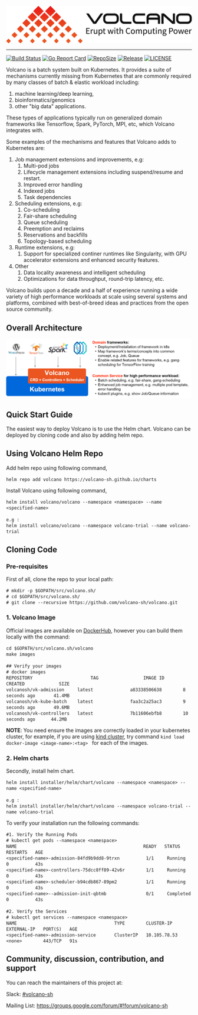 ![volcano-logo](docs/images/volcano-logo.png)

-------

[![Build Status](https://travis-ci.org/volcano-sh/volcano.svg?branch=master)](https://travis-ci.org/volcano-sh/volcano)
[![Go Report Card](https://goreportcard.com/badge/github.com/volcano-sh/volcano)](https://goreportcard.com/report/github.com/volcano-sh/volcano)
[![RepoSize](https://img.shields.io/github/repo-size/volcano-sh/volcano.svg)](https://github.com/volcano-sh/volcano)
[![Release](https://img.shields.io/github/release/volcano-sh/volcano.svg)](https://github.com/volcano-sh/volcano/releases)
[![LICENSE](https://img.shields.io/github/license/volcano-sh/volcano.svg)](https://github.com/volcano-sh/volcano/blob/master/LICENSE)


Volcano is a batch system built on Kubernetes. It provides a suite of mechanisms currently missing from
Kubernetes that are commonly required by many classes of batch & elastic workload including:

1. machine learning/deep learning,
2. bioinformatics/genomics 
3. other "big data" applications.

These types of applications typically run on generalized domain
frameworks like Tensorflow, Spark, PyTorch, MPI, etc, which Volcano integrates with.

Some examples of the mechanisms and features that Volcano adds to Kubernetes are:

1. Job management extensions and improvements, e.g:
    1. Multi-pod jobs
    2. Lifecycle management extensions including suspend/resume and
       restart.
    3. Improved error handling
    4. Indexed jobs
    5. Task dependencies
2. Scheduling extensions, e.g:
    1. Co-scheduling
    2. Fair-share scheduling
    3. Queue scheduling
    4. Preemption and reclaims
    5. Reservations and backfills
    6. Topology-based scheduling
3. Runtime extensions, e.g:
    1. Support for specialized continer runtimes like Singularity,
       with GPU accelerator extensions and enhanced security features.
4. Other
    1. Data locality awareness and intelligent scheduling
    2. Optimizations for data throughput, round-trip latency, etc.

Volcano builds upon a decade and a half of experience running a wide
variety of high performance workloads at scale using several systems
and platforms, combined with best-of-breed ideas and practices from
the open source community.

## Overall Architecture

![volcano](docs/images/volcano-intro.png)

## Quick Start Guide

The easiest way to deploy Volcano is to use the Helm chart.  Volcano can be deployed by cloning code and also by adding helm repo.

## Using Volcano Helm Repo

Add helm repo using following command,

```
helm repo add volcano https://volcano-sh.github.io/charts
```

Install Volcano using following command,

```
helm install volcano/volcano --namespace <namespace> --name <specified-name>

e.g :
helm install volcano/volcano --namespace volcano-trial --name volcano-trial
```
 
## Cloning Code
### Pre-requisites

First of all, clone the repo to your local path:

```
# mkdir -p $GOPATH/src/volcano.sh/
# cd $GOPATH/src/volcano.sh/
# git clone --recursive https://github.com/volcano-sh/volcano.git
```

### 1. Volcano Image

Official images are available on [DockerHub](https://hub.docker.com/u/volcanosh), however you can
build them locally with the command:

```
cd $GOPATH/src/volcano.sh/volcano
make images

## Verify your images
# docker images
REPOSITORY                      TAG                 IMAGE ID            CREATED             SIZE
volcanosh/vk-admission     latest              a83338506638        8 seconds ago       41.4MB
volcanosh/vk-kube-batch    latest              faa3c2a25ac3        9 seconds ago       49.6MB
volcanosh/vk-controllers   latest              7b11606ebfb8        10 seconds ago      44.2MB

``` 

**NOTE**: You need ensure the images are correctly loaded in your kubernetes cluster, for
example, if you are using [kind cluster](https://github.com/kubernetes-sigs/kind), 
try command ```kind load docker-image <image-name>:<tag> ``` for each of the images.

### 2. Helm charts

Secondly, install helm chart.

```
helm install installer/helm/chart/volcano --namespace <namespace> --name <specified-name>

e.g :
helm install installer/helm/chart/volcano --namespace volcano-trial --name volcano-trial

```

To verify your installation run the following commands:

```
#1. Verify the Running Pods
# kubectl get pods --namespace <namespace> 
NAME                                                READY   STATUS    RESTARTS   AGE
<specified-name>-admission-84fd9b9dd8-9trxn          1/1     Running   0          43s
<specified-name>-controllers-75dcc8ff89-42v6r        1/1     Running   0          43s
<specified-name>-scheduler-b94cdb867-89pm2           1/1     Running   0          43s
<specified-name>--admission-init-qbtmb               0/1     Completed 0          43s

#2. Verify the Services
# kubectl get services --namespace <namespace> 
NAME                                     TYPE        CLUSTER-IP     EXTERNAL-IP   PORT(S)   AGE
<specified-name>-admission-service       ClusterIP   10.105.78.53   <none>        443/TCP   91s

```


## Community, discussion, contribution, and support

You can reach the maintainers of this project at:

Slack: [#volcano-sh](http://t.cn/Efa7LKx)

Mailing List: https://groups.google.com/forum/#!forum/volcano-sh
